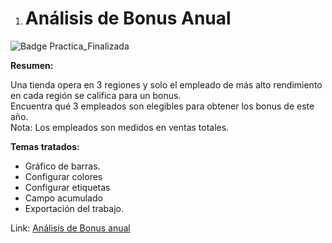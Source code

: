 1. # Análisis de Bonus Anual<a class="anchor" id="Analisis-de-Bonus-Anual"></a> 

![Badge Practica_Finalizada](https://img.shields.io/badge/STATUS-PRACTICA%20FINALIZADA-green)

**Resumen:**  
<p>
  Una tienda opera en 3 regiones y solo el empleado de más alto rendimiento  en cada región se califica para un bonus.<br>  
  Encuentra qué 3 empleados son elegibles para obtener los bonus de este año.<br>   
  Nota: Los empleados son medidos en ventas totales.  
</p>

**Temas tratados:**  
   - Gráfico de barras.
   - Configurar colores
   - Configurar etiquetas
   - Campo acumulado
   - Exportación del trabajo.


Link:
[Análisis de Bonus anual](https://public.tableau.com/app/profile/ariel2737/viz/AnalisisBonusAnual_16789155720140/AnlisisdelBonusAnual)
